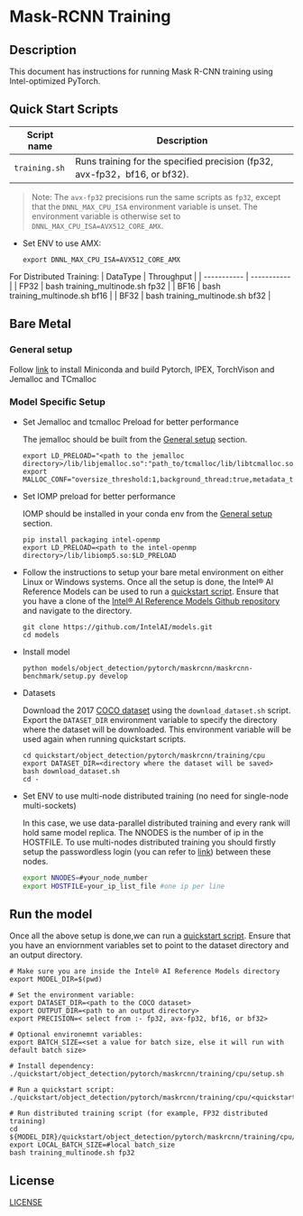 # Mask-RCNN Training

## Description
This document has instructions for running Mask R-CNN training using Intel-optimized PyTorch.

## Quick Start Scripts
| Script name | Description |
|-------------|-------------|
| `training.sh` | Runs training for the specified precision (fp32, avx-fp32，bf16, or bf32). |

> Note: The `avx-fp32` precisions run the same scripts as `fp32`, except that the
> `DNNL_MAX_CPU_ISA` environment variable is unset. The environment variable is
> otherwise set to `DNNL_MAX_CPU_ISA=AVX512_CORE_AMX`.
* Set ENV to use AMX:
  ```
  export DNNL_MAX_CPU_ISA=AVX512_CORE_AMX
  ```

For Distributed Training:
|  DataType   | Throughput  |
| ----------- | ----------- |
| FP32        | bash training_multinode.sh fp32 |
| BF16        | bash training_multinode.sh bf16 |
| BF32        | bash training_multinode.sh bf32 |

## Bare Metal
### General setup

Follow [link](/docs/general/pytorch/BareMetalSetup.md) to install Miniconda and build Pytorch, IPEX, TorchVison and Jemalloc and TCmalloc

### Model Specific Setup
* Set Jemalloc and tcmalloc Preload for better performance

  The jemalloc should be built from the [General setup](#general-setup) section.
  ```
  export LD_PRELOAD="<path to the jemalloc directory>/lib/libjemalloc.so":"path_to/tcmalloc/lib/libtcmalloc.so":$LD_PRELOAD
  export MALLOC_CONF="oversize_threshold:1,background_thread:true,metadata_thp:auto,dirty_decay_ms:9000000000,muzzy_decay_ms:9000000000"
  ```

* Set IOMP preload for better performance

  IOMP should be installed in your conda env from the [General setup](#general-setup) section.
  ```
  pip install packaging intel-openmp
  export LD_PRELOAD=<path to the intel-openmp directory>/lib/libiomp5.so:$LD_PRELOAD
  ```

* Follow the instructions to setup your bare metal environment on either Linux or Windows systems. Once all the setup is done,
  the Intel® AI Reference Models can be used to run a [quickstart script](#quick-start-scripts).
  Ensure that you have a clone of the [Intel® AI Reference Models Github repository](https://github.com/IntelAI/models) and navigate to the directory.
  ```
  git clone https://github.com/IntelAI/models.git
  cd models
  ```
* Install model
  ```
  python models/object_detection/pytorch/maskrcnn/maskrcnn-benchmark/setup.py develop
  ```
* Datasets

  Download the 2017 [COCO dataset](https://cocodataset.org) using the `download_dataset.sh` script.
  Export the `DATASET_DIR` environment variable to specify the directory where the dataset
  will be downloaded. This environment variable will be used again when running quickstart scripts.
  ```
  cd quickstart/object_detection/pytorch/maskrcnn/training/cpu
  export DATASET_DIR=<directory where the dataset will be saved>
  bash download_dataset.sh
  cd - 
  ```
* Set ENV to use multi-node distributed training (no need for single-node multi-sockets)

  In this case, we use data-parallel distributed training and every rank will hold same model replica. The NNODES is the number of ip in the HOSTFILE. To use multi-nodes distributed training you should firstly setup the passwordless login (you can refer to [link](https://linuxize.com/post/how-to-setup-passwordless-ssh-login/)) between these nodes. 
  ```bash
  export NNODES=#your_node_number
  export HOSTFILE=your_ip_list_file #one ip per line
  ```

## Run the model
Once all the above setup is done,we can run a [quickstart script](#quick-start-scripts).
Ensure that you have an enviornment variables set to point to the dataset directory
and an output directory.

```
# Make sure you are inside the Intel® AI Reference Models directory
export MODEL_DIR=$(pwd)

# Set the environment variable:
export DATASET_DIR=<path to the COCO dataset>
export OUTPUT_DIR=<path to an output directory>
export PRECISION=< select from :- fp32, avx-fp32, bf16, or bf32>

# Optional environemnt variables:
export BATCH_SIZE=<set a value for batch size, else it will run with default batch size>

# Install dependency:
./quickstart/object_detection/pytorch/maskrcnn/training/cpu/setup.sh

# Run a quickstart script:
./quickstart/object_detection/pytorch/maskrcnn/training/cpu/<quickstart_script.sh>

# Run distributed training script (for example, FP32 distributed training)
cd ${MODEL_DIR}/quickstart/object_detection/pytorch/maskrcnn/training/cpu/
export LOCAL_BATCH_SIZE=#local batch_size
bash training_multinode.sh fp32
```

<!--- 80. License -->
## License

[LICENSE](/LICENSE)
